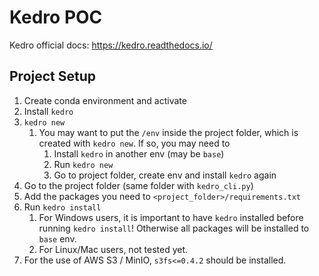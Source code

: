 # Kedro POC

Kedro official docs: https://kedro.readthedocs.io/

## Project Setup

1. Create conda environment and activate
1. Install `kedro`
1. `kedro new`
    1. You may want to put the `/env` inside the project folder, which is created with `kedro new`. 
    If so, you may need to
        1. Install `kedro` in another env (may be `base`)
        1. Run `kedro new`
        1. Go to project folder, create env and install `kedro` again
1. Go to the project folder (same folder with `kedro_cli.py`)
1. Add the packages you need to `<project_folder>/requirements.txt`
1. Run `kedro install`
    1. For Windows users, it is important to have `kedro` installed before running `kedro install`! Otherwise all packages will be installed to `base` env.
    1. For Linux/Mac users, not tested yet.
1. For the use of AWS S3 / MinIO, `s3fs<=0.4.2` should be installed.